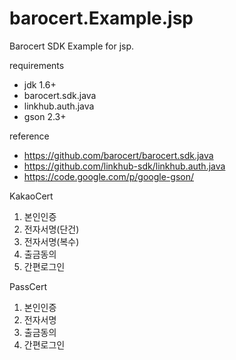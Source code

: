barocert.Example.jsp
=========================

Barocert SDK Example for jsp.

requirements
 * jdk 1.6+
 * barocert.sdk.java
 * linkhub.auth.java
 * gson 2.3+

reference
 * https://github.com/barocert/barocert.sdk.java
 * https://github.com/linkhub-sdk/linkhub.auth.java
 * https://code.google.com/p/google-gson/

KakaoCert
1. 본인인증
2. 전자서명(단건)
3. 전자서명(복수)
4. 출금동의 
5. 간편로그인

PassCert
1. 본인인증
2. 전자서명
3. 출금동의 
4. 간편로그인